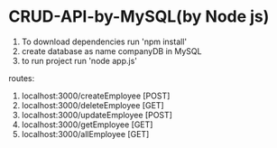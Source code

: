 # CRUD-API-by-MySQL(by Node js)
1) To download dependencies run 'npm install'
2) create database as name companyDB in MySQL
3) to run project run 'node app.js'

routes:
1) localhost:3000/createEmployee [POST]
2) localhost:3000/deleteEmployee [GET]
3) localhost:3000/updateEmployee [POST]
4) localhost:3000/getEmployee    [GET]
5) localhost:3000/allEmployee    [GET]
